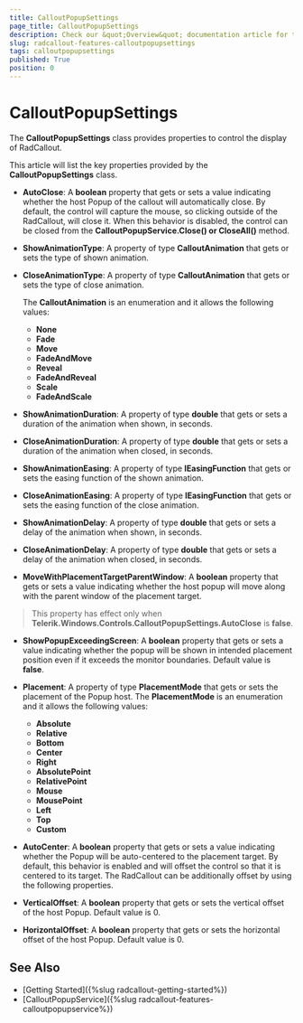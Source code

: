 ```yaml
---
title: CalloutPopupSettings
page_title: CalloutPopupSettings
description: Check our &quot;Overview&quot; documentation article for the RadCallout {{ site.framework_name }} control.
slug: radcallout-features-calloutpopupsettings
tags: calloutpopupsettings
published: True
position: 0
---
```


# CalloutPopupSettings

The __CalloutPopupSettings__ class provides properties to control the display of RadCallout. 

This article will list the key properties provided by the __CalloutPopupSettings__ class.

* __AutoClose__: A __boolean__ property that gets or sets a value indicating whether the host Popup of the callout will automatically close. By default, the control will capture the mouse, so clicking outside of the RadCallout, will close it. When this behavior is disabled, the control can be closed from the __CalloutPopupService.Close() or CloseAll()__ method.

* __ShowAnimationType__: A property of type __CalloutAnimation__ that gets or sets the type of shown animation. 
	
* __CloseAnimationType__: A property of type __CalloutAnimation__ that gets or sets the type of close animation.

	The __CalloutAnimation__ is an enumeration and it allows the following values:
	* __None__ 
	* __Fade__ 
	* __Move__ 
	* __FadeAndMove__ 
	* __Reveal__ 
	* __FadeAndReveal__ 
	* __Scale__ 
	* __FadeAndScale__ 

* __ShowAnimationDuration__: A property of type __double__ that gets or sets a duration of the animation when shown, in seconds.

* __CloseAnimationDuration__: A property of type __double__ that gets or sets a duration of the animation when closed, in seconds.

* __ShowAnimationEasing__: A property of type __IEasingFunction__ that gets or sets the easing function of the shown animation.

* __CloseAnimationEasing__: A property of type __IEasingFunction__ that gets or sets the easing function of the close animation.

* __ShowAnimationDelay__: A property of type __double__ that gets or sets a delay of the animation when shown, in seconds.

* __CloseAnimationDelay__: A property of type __double__ that gets or sets a delay of the animation when closed, in seconds.

* __MoveWithPlacementTargetParentWindow__: A __boolean__ property that gets or sets a value indicating whether the host popup will move along with the parent window of the placement target. 

>This property has effect only when __Telerik.Windows.Controls.CalloutPopupSettings.AutoClose__ is __false__.

* __ShowPopupExceedingScreen__: A __boolean__ property that gets or sets a value indicating whether the popup will be shown in intended placement position even if it exceeds the monitor boundaries. Default value is __false__.
 
* __Placement__: A property of type __PlacementMode__ that gets or sets the placement of the Popup host. The __PlacementMode__ is an enumeration and it allows the following values:

	* __Absolute__
	* __Relative__
	* __Bottom__ 
	* __Center__
	* __Right__
	* __AbsolutePoint__ 
	* __RelativePoint__
	* __Mouse__ 
	* __MousePoint__ 
	* __Left__
	* __Top__ 
	* __Custom__
		
* __AutoCenter__: A __boolean__ property that gets or sets a value indicating whether the Popup will be auto-centered to the placement target. By default, this behavior is enabled and will offset the control so that it is centered to its target. The RadCallout can be additionally offset by using the following properties.

* __VerticalOffset__: A __boolean__ property that gets or sets the vertical offset of the host Popup. Default value is 0.

* __HorizontalOffset__: A __boolean__ property that gets or sets the horizontal offset of the host Popup. Default value is 0.

## See Also

* [Getting Started]({%slug radcallout-getting-started%})
* [CalloutPopupService]({%slug radcallout-features-calloutpopupservice%})
